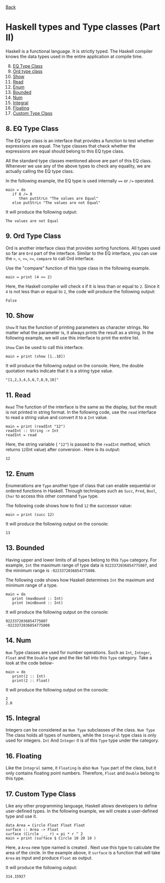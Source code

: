 [Back](README.md)
# Haskell types and Type classes (Part II)

Haskell is a functional language. It is strictly typed. The Haskell compiler knows the data types used in the entire application at compile time.

8. [EQ Type Class](#EQ-Type-Class)
9. [Ord type class](#Ord-Type-Class)
10. [Show](#Show)
11. [Read](#Read)
12. [Enum](#Enum)
13. [Bounded](#Bounded)
14. [Num](#Num)
15. [Integral](#Integral)
16. [Floating](#Floating)
17. [Custom Type Class](#Custom-Type-Class)

## 8. **EQ Type Class**

The EQ type class is an interface that provides a function to test whether expressions are equal. The type classes that check whether the expressions are equal should belong to this EQ type class.

All the standard type classes mentioned above are part of this EQ class. Whenever we use any of the above types to check any equality, we are actually calling the EQ type class.

In the following example, the EQ type is used internally `==` or `/=` operated.

```
main = do 
   if 8 /= 8 
      then putStrLn "The values are Equal" 
   else putStrLn "The values are not Equal"
```

It will produce the following output:

```
The values are not Equal
```

## 9. **Ord Type Class**

Ord is another interface class that provides sorting functions. All types used so far are `Ord` part of the interface. Similar to the EQ interface, you can use the `>`, `<`, `<=`, `>=`, `compare` to call Ord interface.

Use the "compare" function of this type class in the following example.

```
main = print (4 <= 2)
```

Here, the Haskell compiler will check `4` if it is less than or equal to `2`. Since it `4` is not less than or equal to `2`, the code will produce the following output:

```
False
```

## 10. **Show**

`Show` It has the function of printing parameters as character strings. No matter what the parameter is, it always prints the result as a string. In the following example, we will use this interface to print the entire list.

`Show` Can be used to call this interface.

```
main = print (show [1..10])
```

It will produce the following output on the console. Here, the double quotation marks indicate that it is a string type value.

```
"[1,2,3,4,5,6,7,8,9,10]"
```

## 11. **Read**

`Read` The function of the interface is the same as the display, but the result is not printed in string format. In the following code, use the `read` interface to read a string value and convert it to a `Int` value.

```
main = print (readInt "12") 
readInt :: String -> Int 
readInt = read
```

Here, the string variable ( `"12"`) is passed to the `readInt` method, which returns `12`(Int value) after conversion . Here is its output:

```
12
```

## 12. **Enum**

Enumerations are `Type` another type of class that can enable sequential or ordered functions in Haskell. Through techniques such as `Succ`, `Pred`, `Bool`, `Char` to access this other command `Type` type.

The following code shows how to find `12` the successor value:

```
main = print (succ 12)
```

It will produce the following output on the console:

```
13
```

## 13. **Bounded**

Having upper and lower limits of all types belong to this `Type` category. For example, `Int` the maximum range of type data is `9223372036854775807`, and the minimum range is `-9223372036854775808`.

The following code shows how Haskell determines `Int` the maximum and minimum range of a type.

```
main = do 
   print (maxBound :: Int) 
   print (minBound :: Int)
```

It will produce the following output on the console:

```
9223372036854775807
-9223372036854775808
```

## 14. **Num**

`Num` Type classes are used for number operations. Such as `Int`, `Integer`, `Float` and the `Double` type and the like fall into this `Type` category. Take a look at the code below-

```
main = do 
   print(2 :: Int)  
   print(2 :: Float)
```

It will produce the following output on the console:

```
2
2.0
```

## 15. **Integral**

Integers can be considered as `Num Type` subclasses of the class. `Num Type` The class holds all types of numbers, while the `Integral` type class is only used for integers. `Int` And `Integer` it is of this `Type` type under the category.

## 16. **Floating**

Like the `Integral` same, it `Floating` is also `Num Type` part of the class, but it only contains floating point numbers. Therefore, `Float` and `Double` belong to this type.

## 17. **Custom Type Class**

Like any other programming language, Haskell allows developers to define user-defined types. In the following example, we will create a user-defined type and use it.

```
data Area = Circle Float Float Float  
surface :: Area -> Float   
surface (Circle _ _ r) = pi * r ^ 2   
main = print (surface $ Circle 10 20 10 )
```

Here, a `Area` new type named is created . Next use this type to calculate the area of ​​the circle. In the example above, it `surface` is a function that will take `Area` as input and produce `Float` as output.

It will produce the following output:

```
314.15927
```